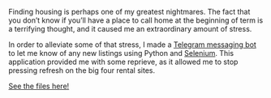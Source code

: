 Finding housing is perhaps one of my greatest nightmares. The fact that you don’t know if you’ll have a place to call
home at the beginning of term is a terrifying thought, and it caused me an extraordinary amount of stress.

In order to alleviate some of that stress, I made a [Telegram messaging bot]({"https://core.telegram.org"}) to let me
know of any new listings using Python and [Selenium]({"https://www.selenium.dev"}). This application provided me with
some reprieve, as it allowed me to stop pressing refresh on the big four rental sites.

[See the files here!](https://github.com/CaelumD25/RentalMonitor)